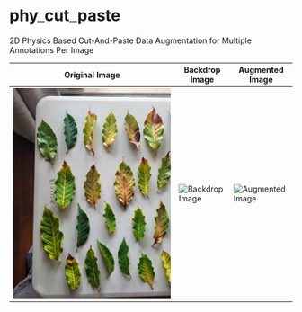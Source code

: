 # phy_cut_paste

2D Physics Based Cut-And-Paste Data Augmentation for Multiple Annotations Per Image

| Original Image | Backdrop Image | Augmented Image |
| --- | --- | --- |
| ![Original Image](/graphics/original.jpg) | ![Backdrop Image](/graphics/backdrop.jpg) | ![Augmented Image](/graphics/augmented.jpg) |